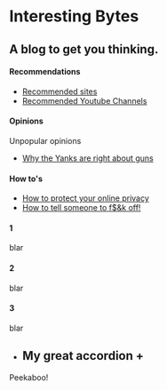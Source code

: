 # Interesting Bytes

## A blog to get you thinking.
<!-- tabs:start -->

#### **Recommendations**

* [Recommended sites](InterestingBytes/articles/recommended_sites.md)
* [Recommended Youtube Channels](InterestingBytes/articles/youtube_channels.md)

#### **Opinions**

Unpopular opinions
* [Why the Yanks are right about guns](InterestingBytes/articles/guns.md)

#### **How to's**
* [How to protect your online privacy](InterestingBytes/articles/online_privacy.md)
* [How to tell someone to f$&k off!]()
#### **1**
blar
#### **2**
blar
#### **3**
blar
<!-- tabs:end -->


+ ## My great accordion +

Peekaboo!


